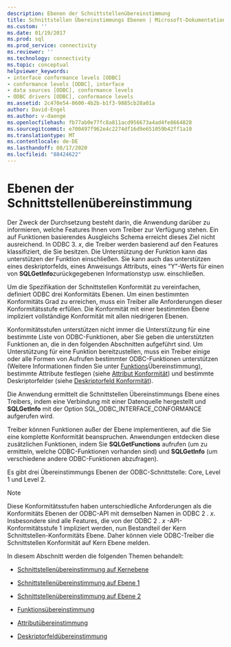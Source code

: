 ```yaml
---
description: Ebenen der Schnittstellenübereinstimmung
title: Schnittstellen Übereinstimmungs Ebenen | Microsoft-Dokumentation
ms.custom: ''
ms.date: 01/19/2017
ms.prod: sql
ms.prod_service: connectivity
ms.reviewer: ''
ms.technology: connectivity
ms.topic: conceptual
helpviewer_keywords:
- interface conformance levels [ODBC]
- conformance levels [ODBC], interface
- data sources [ODBC], conformance levels
- ODBC drivers [ODBC], conformance levels
ms.assetid: 2c470e54-0600-4b2b-b1f3-9885cb28a01a
author: David-Engel
ms.author: v-daenge
ms.openlocfilehash: fb77ab0e77fc8a811acd956673a4ad4fe8664828
ms.sourcegitcommit: e700497f962e4c2274df16d9e651059b42ff1a10
ms.translationtype: MT
ms.contentlocale: de-DE
ms.lasthandoff: 08/17/2020
ms.locfileid: "88424622"
---
```

# <a name="interface-conformance-levels"></a>Ebenen der Schnittstellenübereinstimmung
Der Zweck der Durchsetzung besteht darin, die Anwendung darüber zu informieren, welche Features Ihnen vom Treiber zur Verfügung stehen. Ein auf Funktionen basierendes Ausgleichs Schema erreicht dieses Ziel nicht ausreichend. In ODBC 3. *x*, die Treiber werden basierend auf den Features klassifiziert, die Sie besitzen. Die Unterstützung der Funktion kann das unterstützen der Funktion einschließen. Sie kann auch das unterstützen eines deskriptorfelds, eines Anweisungs Attributs, eines "Y"-Werts für einen von **SQLGetInfo**zurückgegebenen Informationstyp usw. einschließen.  
  
 Um die Spezifikation der Schnittstellen Konformität zu vereinfachen, definiert ODBC drei Konformitäts Ebenen. Um einen bestimmten Konformitäts Grad zu erreichen, muss ein Treiber alle Anforderungen dieser Konformitätsstufe erfüllen. Die Konformität mit einer bestimmten Ebene impliziert vollständige Konformität mit allen niedrigeren Ebenen.  
  
 Konformitätsstufen unterstützen nicht immer die Unterstützung für eine bestimmte Liste von ODBC-Funktionen, aber Sie geben die unterstützten Funktionen an, die in den folgenden Abschnitten aufgeführt sind. Um Unterstützung für eine Funktion bereitzustellen, muss ein Treiber einige oder alle Formen von Aufrufen bestimmter ODBC-Funktionen unterstützen (Weitere Informationen finden Sie unter [Funktions](../../../odbc/reference/develop-app/function-conformance.md)Übereinstimmung), bestimmte Attribute festlegen (siehe [Attribut Konformität](../../../odbc/reference/develop-app/attribute-conformance.md)) und bestimmte Deskriptorfelder (siehe [Deskriptorfeld Konformität](../../../odbc/reference/develop-app/descriptor-field-conformance.md)).  
  
 Die Anwendung ermittelt die Schnittstellen Übereinstimmungs Ebene eines Treibers, indem eine Verbindung mit einer Datenquelle hergestellt und **SQLGetInfo** mit der Option SQL_ODBC_INTERFACE_CONFORMANCE aufgerufen wird.  
  
 Treiber können Funktionen außer der Ebene implementieren, auf die Sie eine komplette Konformität beanspruchen. Anwendungen entdecken diese zusätzlichen Funktionen, indem Sie **SQLGetFunctions** aufrufen (um zu ermitteln, welche ODBC-Funktionen vorhanden sind) und **SQLGetInfo** (um verschiedene andere ODBC-Funktionen abzufragen).  
  
 Es gibt drei Übereinstimmungs Ebenen der ODBC-Schnittstelle: Core, Level 1 und Level 2.  
  
> [!NOTE]
>  Diese Konformitätsstufen haben unterschiedliche Anforderungen als die Konformitäts Ebenen der ODBC-API mit demselben Namen in ODBC 2 *. x*. Insbesondere sind alle Features, die von der ODBC 2 *. x* -API-Konformitätsstufe 1 impliziert werden, nun Bestandteil der Kern Schnittstellen-Konformitäts Ebene. Daher können viele ODBC-Treiber die Schnittstellen Konformität auf Kern Ebene melden.  
  
 In diesem Abschnitt werden die folgenden Themen behandelt:  
  
-   [Schnittstellenübereinstimmung auf Kernebene](../../../odbc/reference/develop-app/core-interface-conformance.md)  
  
-   [Schnittstellenübereinstimmung auf Ebene 1](../../../odbc/reference/develop-app/level-1-interface-conformance.md)  
  
-   [Schnittstellenübereinstimmung auf Ebene 2](../../../odbc/reference/develop-app/level-2-interface-conformance.md)  
  
-   [Funktionsübereinstimmung](../../../odbc/reference/develop-app/function-conformance.md)  
  
-   [Attributübereinstimmung](../../../odbc/reference/develop-app/attribute-conformance.md)  
  
-   [Deskriptorfeldübereinstimmung](../../../odbc/reference/develop-app/descriptor-field-conformance.md)
